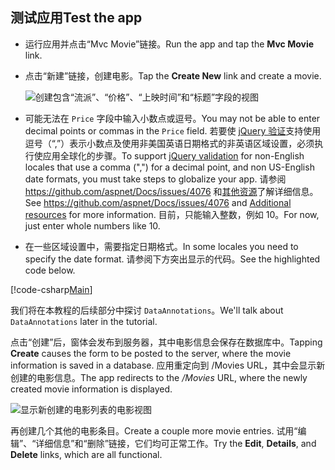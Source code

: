 
## <a name="test-the-app"></a><span data-ttu-id="f0d24-101">测试应用</span><span class="sxs-lookup"><span data-stu-id="f0d24-101">Test the app</span></span>

* <span data-ttu-id="f0d24-102">运行应用并点击“Mvc Movie”链接。</span><span class="sxs-lookup"><span data-stu-id="f0d24-102">Run the app and tap the **Mvc Movie** link.</span></span>
* <span data-ttu-id="f0d24-103">点击“新建”链接，创建电影。</span><span class="sxs-lookup"><span data-stu-id="f0d24-103">Tap the **Create New** link and create a movie.</span></span>

  ![创建包含“流派”、“价格”、“上映时间”和“标题”字段的视图](../../tutorials/first-mvc-app/adding-model/_static/movies.png)

* <span data-ttu-id="f0d24-105">可能无法在 `Price` 字段中输入小数点或逗号。</span><span class="sxs-lookup"><span data-stu-id="f0d24-105">You may not be able to enter decimal points or commas in the `Price` field.</span></span> <span data-ttu-id="f0d24-106">若要使 [jQuery 验证](https://jqueryvalidation.org/)支持使用逗号（“,”）表示小数点及使用非美国英语日期格式的非英语区域设置，必须执行使应用全球化的步骤。</span><span class="sxs-lookup"><span data-stu-id="f0d24-106">To support [jQuery validation](https://jqueryvalidation.org/) for non-English locales that use a comma (",") for a decimal point, and non US-English date formats, you must take steps to globalize your app.</span></span> <span data-ttu-id="f0d24-107">请参阅 https://github.com/aspnet/Docs/issues/4076 和[其他资源](#additional-resources)了解详细信息。</span><span class="sxs-lookup"><span data-stu-id="f0d24-107">See https://github.com/aspnet/Docs/issues/4076 and [Additional resources](#additional-resources) for more information.</span></span> <span data-ttu-id="f0d24-108">目前，只能输入整数，例如 10。</span><span class="sxs-lookup"><span data-stu-id="f0d24-108">For now, just enter whole numbers like 10.</span></span>

<a name="displayformatdatelocal"></a>

* <span data-ttu-id="f0d24-109">在一些区域设置中，需要指定日期格式。</span><span class="sxs-lookup"><span data-stu-id="f0d24-109">In some locales you need to specify the date format.</span></span> <span data-ttu-id="f0d24-110">请参阅下方突出显示的代码。</span><span class="sxs-lookup"><span data-stu-id="f0d24-110">See the highlighted code below.</span></span>

[!code-csharp[Main](../../tutorials/first-mvc-app/start-mvc/sample/MvcMovie/Models/MovieDateFormat.cs?name=snippet_1&highlight=2,10)]

<span data-ttu-id="f0d24-111">我们将在本教程的后续部分中探讨 `DataAnnotations`。</span><span class="sxs-lookup"><span data-stu-id="f0d24-111">We'll talk about `DataAnnotations` later in the tutorial.</span></span>

<span data-ttu-id="f0d24-112">点击“创建”后，窗体会发布到服务器，其中电影信息会保存在数据库中。</span><span class="sxs-lookup"><span data-stu-id="f0d24-112">Tapping **Create** causes the form to be posted to the server, where the movie information is saved in a database.</span></span> <span data-ttu-id="f0d24-113">应用重定向到 /Movies URL，其中会显示新创建的电影信息。</span><span class="sxs-lookup"><span data-stu-id="f0d24-113">The app redirects to the */Movies* URL, where the newly created movie information is displayed.</span></span>

![显示新创建的电影列表的电影视图](../../tutorials/first-mvc-app/adding-model/_static/h.png)

<span data-ttu-id="f0d24-115">再创建几个其他的电影条目。</span><span class="sxs-lookup"><span data-stu-id="f0d24-115">Create a couple more movie entries.</span></span> <span data-ttu-id="f0d24-116">试用“编辑”、“详细信息”和“删除”链接，它们均可正常工作。</span><span class="sxs-lookup"><span data-stu-id="f0d24-116">Try the **Edit**, **Details**, and **Delete** links, which are all functional.</span></span>
